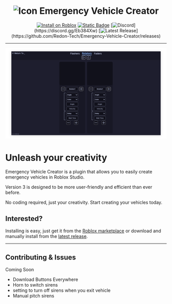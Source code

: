 <h1 align="center"> <img src="/docs/assets/EVC.png" alt="Icon" height=35 vertical-align="middle" /> Emergency Vehicle Creator </h1>

<div align="center">
  
  [![Install on Roblox](https://img.shields.io/badge/Install%20on-Roblox-00A2FF?style=for-the-badge&logo=robloxstudio&logoColor=ffffff&labelColor=302d41)](https://create.roblox.com/store/asset/9953321418/)
  [![Static Badge](https://img.shields.io/badge/Documentation-cba6f7?style=for-the-badge&logo=materialformkdocs&logoColor=ffffff&labelColor=302d41)](https://evc.redon.tech)
  [![Discord](https://img.shields.io/discord/536555061510144020?label=discord&logo=discord&logoColor=rgb(255,255,255)&labelColor=302d41&style=for-the-badge)](https://discord.gg/Eb384Xw)
  [![Latest Release](https://img.shields.io/github/v/release/redon-tech/Emergency-Vehicle-Creator?logo=githubactions&logoColor=rgb(255,255,255)&labelColor=302d41&style=for-the-badge)](https://github.com/Redon-Tech/Emergency-Vehicle-Creator/releases)

</div>

---

![Beautiful screenshot of rotator creator](/docs/assets/img/EVC-Dropshadow.png)

# Unleash your creativity

Emergency Vehicle Creator is a plugin that allows you to easily create emergency vehicles in Roblox Studio.

Version 3 is designed to be more user-friendly and efficient than ever before.

No coding required, just your creativity. Start creating your vehicles today.

## Interested?

Installing is easy, just get it from the [Roblox marketplace](https://create.roblox.com/store/asset/9953321418/) or download and manually install from the [latest release](https://github.com/Redon-Tech/Emergency-Vehicle-Creator/releases/latest).

---

## Contributing & Issues

Coming Soon


- Download Buttons Everywhere
- Horn to switch sirens
- setting to turn off sirens when you exit vehicle
- Manual pitch sirens